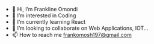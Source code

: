 - 👋 Hi, I’m Frankline Omondi
- 👀 I’m interested in Coding
- 🌱 I’m currently learning React
- 💞️ I’m looking to collaborate on Web Applications, IOT...
- 📫 How to reach me frankomosh197@gmail.com

<!---
frankomosh/frankomosh is a ✨ special ✨ repository because its `README.md` (this file) appears on your GitHub profile.
You can click the Preview link to take a look at your changes.
--->
